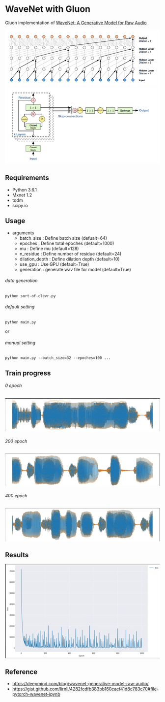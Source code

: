 # WaveNet with Gluon

Gluon implementation of [WaveNet: A Generative Model for Raw Audio](https://arxiv.org/abs/1609.03499)

![net_structure1](images/net_struc1.png)
![net_structure2](images/net_struc2.png)

## Requirements
- Python 3.6.1
- Mxnet 1.2
- tqdm
- scipy.io


## Usage

- arguments
  - batch_size : Define batch size (defualt=64)
  - epoches : Define total epoches (default=1000)
  - mu : Define mu (default=128)
  - n_residue : Define number of residue (default=24)
  - dilation_depth : Define dilation depth (default=10)
  - use_gpu : Use GPU  (default=True)
  - generation : generate wav file for model (default=True)

###### data generation
```
python sort-of-clevr.py
``` 

###### default setting
```
python main.py
``` 
or

###### manual setting
```
python main.py --batch_size=32 --epoches=100 ...
```
## Train progress
###### 0 epoch
![epoch0](images/progress_epoch0.png)

###### 200 epoch
![epoch200](images/progress_epoch200.png)

###### 400 epoch
![epoch400](images/progress_epoches400.png)


## Results
![perf_loss](images/loss.png)

## Reference
- https://deepmind.com/blog/wavenet-generative-model-raw-audio/
- https://gist.github.com/lirnli/4282fcdfb383bb160cacf41d8c783c70#file-pytorch-wavenet-ipynb


